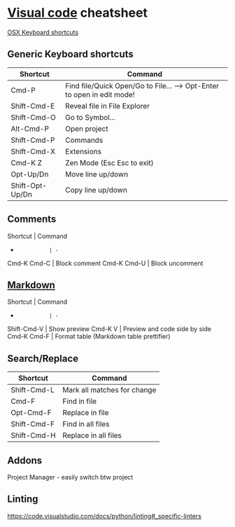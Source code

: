 # [Visual code](https://code.visualstudio.com/docs) cheatsheet
[OSX Keyboard shortcuts](https://code.visualstudio.com/shortcuts/keyboard-shortcuts-macos.pdf)
## Generic Keyboard shortcuts
Shortcut        | Command
----------------|-----------------------------------
Cmd-P           | Find file/Quick Open/Go to File... --> Opt-Enter to open in edit mode!
Shift-Cmd-E     | Reveal file in File Explorer
Shift-Cmd-O     | Go to Symbol...
Alt-Cmd-P       | Open project
Shift-Cmd-P     | Commands
Shift-Cmd-X     | Extensions
Cmd-K Z         | Zen Mode (Esc Esc to exit)
Opt-Up/Dn       | Move line up/down
Shift-Opt-Up/Dn | Copy line up/down

## Comments
Shortcut        | Command
-               | -
Cmd-K Cmd-C     | Block comment
Cmd-K Cmd-U     | Block uncomment

## [Markdown](https://code.visualstudio.com/docs/languages/markdown)
Shortcut        | Command
-               | -
Shift-Cmd-V     | Show preview
Cmd-K V         | Preview and code side by side
Cmd-K Cmd-F     | Format table (Markdown table prettifier)

## Search/Replace
Shortcut    | Command
------------|----------------------------
Shift-Cmd-L | Mark all matches for change
Cmd-F       | Find in file
Opt-Cmd-F   | Replace in file
Shift-Cmd-F | Find in all files
Shift-Cmd-H | Replace in all files


## Addons
Project Manager - easily switch btw project

## Linting
https://code.visualstudio.com/docs/python/linting#_specific-linters
